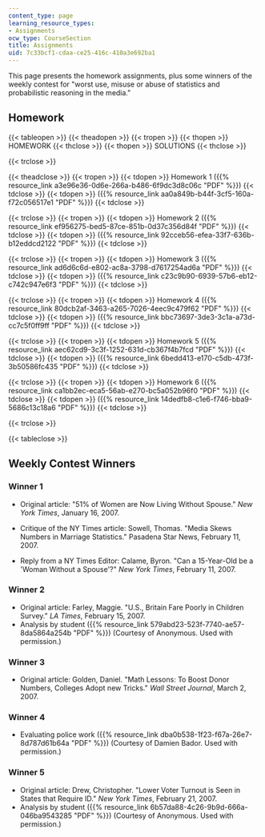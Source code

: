 ```yaml
---
content_type: page
learning_resource_types:
- Assignments
ocw_type: CourseSection
title: Assignments
uid: 7c33bcf1-cdaa-ce25-416c-410a3e692ba1
---
```


This page presents the homework assignments, plus some winners of the weekly contest for "worst use, misuse or abuse of statistics and probabilistic reasoning in the media."

Homework
--------

{{< tableopen >}}
{{< theadopen >}}
{{< tropen >}}
{{< thopen >}}
HOMEWORK
{{< thclose >}}
{{< thopen >}}
SOLUTIONS
{{< thclose >}}

{{< trclose >}}

{{< theadclose >}}
{{< tropen >}}
{{< tdopen >}}
Homework 1 ({{% resource_link a3e96e36-0d6e-266a-b486-6f9dc3d8c06c "PDF" %}})
{{< tdclose >}}
{{< tdopen >}}
({{% resource_link aa0a849b-b44f-3cf5-160a-f72c056517e1 "PDF" %}})
{{< tdclose >}}

{{< trclose >}}
{{< tropen >}}
{{< tdopen >}}
Homework 2 ({{% resource_link ef956275-bed5-87ce-851b-0d37c356d84f "PDF" %}})
{{< tdclose >}}
{{< tdopen >}}
({{% resource_link 92cceb56-efea-33f7-636b-b12eddcd2122 "PDF" %}})
{{< tdclose >}}

{{< trclose >}}
{{< tropen >}}
{{< tdopen >}}
Homework 3 ({{% resource_link ad6d6c6d-e802-ac8a-3798-d7617254ad6a "PDF" %}})
{{< tdclose >}}
{{< tdopen >}}
({{% resource_link c23c9b90-6939-57b6-eb12-c742c947e6f3 "PDF" %}})
{{< tdclose >}}

{{< trclose >}}
{{< tropen >}}
{{< tdopen >}}
Homework 4 ({{% resource_link 80dcb2af-3463-a265-7026-4eec9c479f62 "PDF" %}})
{{< tdclose >}}
{{< tdopen >}}
({{% resource_link bbc73697-3de3-3c1a-a73d-cc7c5f0ff9ff "PDF" %}})
{{< tdclose >}}

{{< trclose >}}
{{< tropen >}}
{{< tdopen >}}
Homework 5 ({{% resource_link aec62cd9-3c3f-1252-631d-cb367f4b7fcd "PDF" %}})
{{< tdclose >}}
{{< tdopen >}}
({{% resource_link 6bedd413-e170-c5db-473f-3b50586fc435 "PDF" %}})
{{< tdclose >}}

{{< trclose >}}
{{< tropen >}}
{{< tdopen >}}
Homework 6 ({{% resource_link ca1bb2ec-eca5-56ab-e270-bc5a052b96f0 "PDF" %}})
{{< tdclose >}}
{{< tdopen >}}
({{% resource_link 14dedfb8-c1e6-f746-bba9-5686c13c18a6 "PDF" %}})
{{< tdclose >}}

{{< trclose >}}

{{< tableclose >}}

Weekly Contest Winners
----------------------

### Winner 1

*   Original article: "51% of Women are Now Living Without Spouse." _New York Times_, January 16, 2007.
    
*   Critique of the NY Times article: Sowell, Thomas. "Media Skews Numbers in Marriage Statistics." Pasadena Star News, February 11, 2007.
    
*   Reply from a NY Times Editor: Calame, Byron. "Can a 15-Year-Old be a 'Woman Without a Spouse'?" _New York Times_, February 11, 2007.
    

### Winner 2

*   Original article: Farley, Maggie. "U.S., Britain Fare Poorly in Children Survey." _LA Times_, February 15, 2007.
*   Analysis by student ({{% resource_link 579abd23-523f-7740-ae57-8da5864a254b "PDF" %}}) (Courtesy of Anonymous. Used with permission.)

### Winner 3

*   Original article: Golden, Daniel. "Math Lessons: To Boost Donor Numbers, Colleges Adopt new Tricks." _Wall Street Journal_, March 2, 2007.

### Winner 4

*   Evaluating police work ({{% resource_link dba0b538-1f23-f67a-26e7-8d787d61b64a "PDF" %}}) (Courtesy of Damien Bador. Used with permission.)

### Winner 5

*   Original article: Drew, Christopher. "Lower Voter Turnout is Seen in States that Require ID." _New York Times_, February 21, 2007.
*   Analysis by student ({{% resource_link 6b57da88-4c26-9b9d-666a-046ba9543285 "PDF" %}}) (Courtesy of Anonymous. Used with permission.)